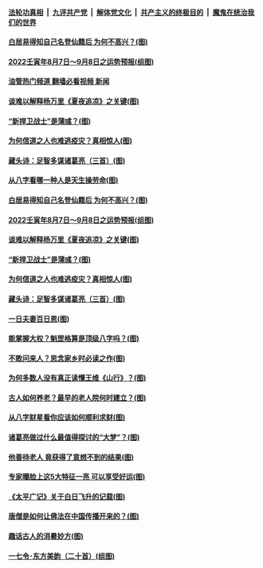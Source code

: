 ####  [法轮功真相](../../../../basic/blob/master/README.md?t=08111001) &nbsp;|&nbsp; [九评共产党](../../../../9ping.md/blob/master/README.md?t=08111001) &nbsp;|&nbsp; [解体党文化](../../../../jtdwh.md/blob/master/README.md?t=08111001)  &nbsp;|&nbsp; [共产主义的终极目的](../../../../gczydzjmd.md/blob/master/README.md?t=08111001) &nbsp;|&nbsp; [魔鬼在统治我们的世界](../../../../mgztzwmdsj.md/blob/master/README.md?t=08111001) 

#### [白居易得知自己名登仙籍后 为何不高兴？(图)](../pages/p7/1013909.md?t=08111001) 

#### [2022壬寅年8月7日～9月8日之运势预报(组图)](../pages/p7/1013902.md?t=08111001) 

#### [油管热门频道 翻墙必看视频 新闻](http://45.76.130.85:81/youtube.html?08111001)

#### [谈难以解释杨万里《夏夜追凉》之关键(图)](../pages/p7/1013705.md?t=08111001) 

#### [“新捍卫战士”是蒲彧？(图)](../pages/p7/1013852.md?t=08111001) 

#### [为何信道之人也难逃疫灾？真相惊人(图)](../pages/p7/1013379.md?t=08111001) 

#### [藏头诗：足智多谋诸葛亮（三首）(图)](../pages/p7/1013687.md?t=08111001) 

#### [从八字看哪一种人是天生操劳命(图)](../pages/p7/1012782.md?t=08111001) 

#### [白居易得知自己名登仙籍后 为何不高兴？(图)](../pages/p7/1013909.md?t=08111001) 

#### [2022壬寅年8月7日～9月8日之运势预报(组图)](../pages/p7/1013902.md?t=08111001) 

#### [谈难以解释杨万里《夏夜追凉》之关键(图)](../pages/p7/1013705.md?t=08111001) 

#### [“新捍卫战士”是蒲彧？(图)](../pages/p7/1013852.md?t=08111001) 

#### [为何信道之人也难逃疫灾？真相惊人(图)](../pages/p7/1013379.md?t=08111001) 

#### [藏头诗：足智多谋诸葛亮（三首）(图)](../pages/p7/1013687.md?t=08111001) 

#### [一日夫妻百日恩(图)](../pages/p7/1013204.md?t=08111001) 

#### [能掌握大权？魁罡格算是顶级八字吗？(图)](../pages/p7/1012733.md?t=08111001) 

#### [不敢问来人？思念家乡时必读之作(图)](../pages/p7/1013708.md?t=08111001) 

#### [为何多数人没有真正读懂王维《山行》？(图)](../pages/p7/1013694.md?t=08111001) 

#### [古人如何养老？最早的老人院何时建立？(图)](../pages/p7/1013351.md?t=08111001) 

#### [从八字财星看你应该如何顺利求财(图)](../pages/p7/1012773.md?t=08111001) 

#### [诸葛亮做过什么最值得探讨的“大梦”？(图)](../pages/p7/1013608.md?t=08111001) 

#### [他善待老人 竟获得了意想不到的结果(图)](../pages/p7/1013480.md?t=08111001) 

#### [专家曝脸上这5大特征一亮 可以享受好运(图)](../pages/p7/1013643.md?t=08111001) 

#### [《太平广记》关于白日飞升的记载(图)](../pages/p7/1013337.md?t=08111001) 

#### [唐僧是如何让佛法在中国传播开来的？(图)](../pages/p7/1013611.md?t=08111001) 

#### [趣话古人的消暑妙方(图)](../pages/p7/1013209.md?t=08111001) 

#### [一七令･东方美韵（二十首）(组图)](../pages/p7/1013324.md?t=08111001) 

<img src='http://gfw-breaker.win/goodnews/indexes/p7.md' width='0px' height='0px'/>
